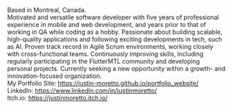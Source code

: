 Based in Montreal, Canada.
<br>
Motivated and versatile software developer with five years of professional experience in mobile and web development, and years prior to that of working in QA while coding as a hobby. Passionate about building scalable, high-quality applications and following exciting developments in tech, such as AI. Proven track record in Agile Scrum environments, working closely with cross-functional teams. Continuously improving skills, including regularly participating in the FlutterMTL community and developing personal projects. Currently seeking a new opportunity within a growth- and innovation-focused organization.
<br>
My Portfolio Site: https://justin-moretto.github.io/portfolio_website/
<br>
LinkedIn: https://www.linkedin.com/in/justinmoretto/
<br> 
Itch.io: https://justinmoretto.itch.io/
